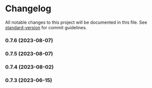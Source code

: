 # Changelog

All notable changes to this project will be documented in this file. See [standard-version](https://github.com/conventional-changelog/standard-version) for commit guidelines.

### 0.7.6 (2023-08-07)

### 0.7.5 (2023-08-07)

### 0.7.4 (2023-08-02)

### 0.7.3 (2023-06-15)
